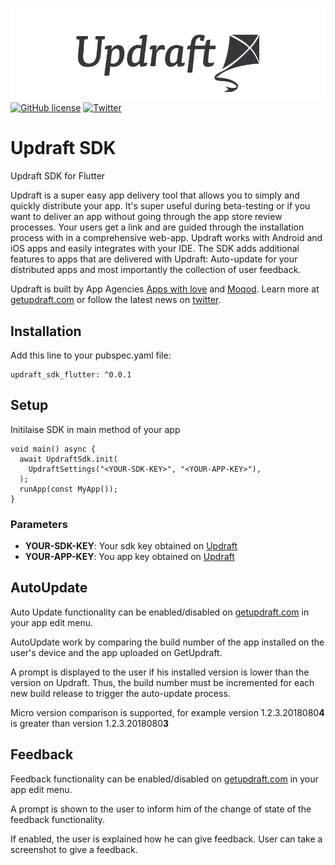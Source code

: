 ![Updraft: Mobile App Distribution](https://raw.githubusercontent.com/appswithlove/updraft-sdk-flutter/master/updraft.png)
[![GitHub license](https://img.shields.io/badge/license-MIT-lightgrey.svg)](https://raw.githubusercontent.com/appswithlove/updraft-sdk-flutter/master/LICENSE)
[![Twitter](https://img.shields.io/badge/twitter-@GetUpdraft-blue.svg?style=flat)](https://twitter.com/GetUpdraft)


# Updraft SDK

Updraft SDK for Flutter

Updraft is a super easy app delivery tool that allows you to simply and quickly distribute your app. It's super useful during beta-testing or if you want to deliver an app without going through the app store review processes. Your users get a link and are guided through the installation process with in a comprehensive web-app. Updraft works with Android and iOS apps and easily integrates with your IDE.
The SDK adds additional features to apps that are delivered with Updraft: Auto-update for your distributed apps and most importantly the collection of user feedback.

Updraft is built by App Agencies [Apps with love](https://appswithlove.com/) and [Moqod](https://moqod.com/). Learn more at [getupdraft.com](https://getupdraft.com/) or follow the latest news on [twitter](https://twitter.com/GetUpdraft).


## Installation

Add this line to your pubspec.yaml file:

```
updraft_sdk_flutter: ^0.0.1

```

## Setup

Initilaise SDK in main method of your app 

```
void main() async {
  await UpdraftSdk.init(
    UpdraftSettings("<YOUR-SDK-KEY>", "<YOUR-APP-KEY>"),
  );
  runApp(const MyApp());
}
```
### Parameters
- <b>YOUR-SDK-KEY</b>: Your sdk key obtained on [Updraft](https://getupdraft.com)
- <b>YOUR-APP-KEY</b>: You app key obtained on [Updraft](https://getupdraft.com)

## AutoUpdate
Auto Update functionality can be enabled/disabled on [getupdraft.com](https://getupdraft.com/) in your app edit menu.

AutoUpdate work by comparing the build number of the app installed on the user's device and the app uploaded on GetUpdraft.

A prompt is displayed to the user if his installed version is lower than the version on Updraft.
Thus, the build number must be incremented for each new build release to trigger the auto-update process.

Micro version comparison is supported, for example version 1.2.3.2018080**4** is greater than version 1.2.3.2018080**3**

## Feedback

Feedback functionality can be enabled/disabled on [getupdraft.com](https://getupdraft.com/) in your app edit menu.

A prompt is shown to the user to inform him of the change of state of the feedback functionality.

If enabled, the user is explained how he can give feedback.
User can take a screenshot to give a feedback.
